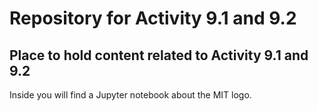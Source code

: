 # Repository for Activity 9.1 and 9.2
## Place to hold content related to Activity 9.1 and 9.2 

Inside you will find a Jupyter notebook about the MIT logo.
